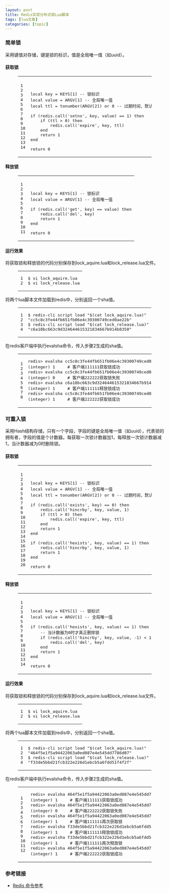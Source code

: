 ```yaml
---
layout: post
title: Redis实现分布式锁Lua脚本 
tags: [lua文章]
categories: [topic]
---
```

<h3 id="简单锁"><a href="#简单锁" class="headerlink" title="简单锁"></a>简单锁</h3><p>采用键值对存储，键是锁的标识，值是全局唯一值（如uuid）。</p>
<h4 id="获取锁"><a href="#获取锁" class="headerlink" title="获取锁"></a>获取锁</h4><figure class="highlight lua"><table><tbody><tr><td class="gutter"><pre><span class="line">1</span><br/><span class="line">2</span><br/><span class="line">3</span><br/><span class="line">4</span><br/><span class="line">5</span><br/><span class="line">6</span><br/><span class="line">7</span><br/><span class="line">8</span><br/><span class="line">9</span><br/><span class="line">10</span><br/><span class="line">11</span><br/><span class="line">12</span><br/><span class="line">13</span><br/><span class="line">14</span><br/></pre></td><td class="code"><pre><span class="line"></span><br/><span class="line"></span><br/><span class="line"><span class="keyword">local</span> key = KEYS[<span class="number">1</span>] <span class="comment">-- 锁标识</span></span><br/><span class="line"><span class="keyword">local</span> value = ARGV[<span class="number">1</span>] <span class="comment">-- 全局唯一值</span></span><br/><span class="line"><span class="keyword">local</span> ttl = <span class="built_in">tonumber</span>(ARGV[<span class="number">2</span>]) <span class="keyword">or</span> <span class="number">0</span> <span class="comment">-- 过期时间，默认不过期</span></span><br/><span class="line"></span><br/><span class="line"><span class="keyword">if</span> (redis.call(<span class="string">&#39;setnx&#39;</span>, key, value) == <span class="number">1</span>) <span class="keyword">then</span></span><br/><span class="line">    <span class="keyword">if</span> (ttl &gt; <span class="number">0</span>) <span class="keyword">then</span></span><br/><span class="line">        redis.call(<span class="string">&#39;expire&#39;</span>, key, ttl)</span><br/><span class="line">    <span class="keyword">end</span></span><br/><span class="line">    <span class="keyword">return</span> <span class="number">1</span></span><br/><span class="line"><span class="keyword">end</span></span><br/><span class="line"></span><br/><span class="line"><span class="keyword">return</span> <span class="number">0</span></span><br/></pre></td></tr></tbody></table></figure>
<h4 id="释放锁"><a href="#释放锁" class="headerlink" title="释放锁"></a>释放锁</h4><figure class="highlight lua"><table><tbody><tr><td class="gutter"><pre><span class="line">1</span><br/><span class="line">2</span><br/><span class="line">3</span><br/><span class="line">4</span><br/><span class="line">5</span><br/><span class="line">6</span><br/><span class="line">7</span><br/><span class="line">8</span><br/><span class="line">9</span><br/><span class="line">10</span><br/><span class="line">11</span><br/></pre></td><td class="code"><pre><span class="line"></span><br/><span class="line"></span><br/><span class="line"><span class="keyword">local</span> key = KEYS[<span class="number">1</span>] <span class="comment">-- 锁标识</span></span><br/><span class="line"><span class="keyword">local</span> value = ARGV[<span class="number">1</span>] <span class="comment">-- 全局唯一值</span></span><br/><span class="line"></span><br/><span class="line"><span class="keyword">if</span> (redis.call(<span class="string">&#39;get&#39;</span>, key) == value) <span class="keyword">then</span></span><br/><span class="line">    redis.call(<span class="string">&#39;del&#39;</span>, key)</span><br/><span class="line">    <span class="keyword">return</span> <span class="number">1</span></span><br/><span class="line"><span class="keyword">end</span></span><br/><span class="line">    </span><br/><span class="line"><span class="keyword">return</span> <span class="number">0</span></span><br/></pre></td></tr></tbody></table></figure>
<h4 id="运行效果"><a href="#运行效果" class="headerlink" title="运行效果"></a>运行效果</h4><p>将获取锁和释放锁的代码分别保存到lock_aquire.lua和lock_release.lua文件。<br/></p><figure class="highlight sh"><table><tbody><tr><td class="gutter"><pre><span class="line">1</span><br/><span class="line">2</span><br/></pre></td><td class="code"><pre><span class="line">$ vi lock_aquire.lua</span><br/><span class="line">$ vi lock_release.lua</span><br/></pre></td></tr></tbody></table></figure><p></p>
<p>将两个lua脚本文件加载到redis中，分别返回一个sha值。<br/></p><figure class="highlight sh"><table><tbody><tr><td class="gutter"><pre><span class="line">1</span><br/><span class="line">2</span><br/><span class="line">3</span><br/><span class="line">4</span><br/></pre></td><td class="code"><pre><span class="line">$ redis-cli script load <span class="string">&#34;<span class="variable">$(cat lock_aquire.lua)</span>&#34;</span></span><br/><span class="line"><span class="string">&#34;cc5c8c3fe44fb651fb06e4c39300749ced0ae22b&#34;</span></span><br/><span class="line">$ redis-cli script load <span class="string">&#34;<span class="variable">$(cat lock_release.lua)</span>&#34;</span></span><br/><span class="line"><span class="string">&#34;c6a18bc663c9d324644615321834667b914b8350&#34;</span></span><br/></pre></td></tr></tbody></table></figure><p></p>
<p>在redis客户端中执行evalsha命令，传入步骤2生成的sha值。<br/></p><figure class="highlight sh"><table><tbody><tr><td class="gutter"><pre><span class="line">1</span><br/><span class="line">2</span><br/><span class="line">3</span><br/><span class="line">4</span><br/><span class="line">5</span><br/><span class="line">6</span><br/><span class="line">7</span><br/><span class="line">8</span><br/></pre></td><td class="code"><pre><span class="line">redis&gt; evalsha cc5c8c3fe44fb651fb06e4c39300749ced0ae22b 1 dist_lock 111111</span><br/><span class="line">(<span class="built_in">integer</span>) 1     <span class="comment"># 客户端111111获取锁成功</span></span><br/><span class="line">redis&gt; evalsha cc5c8c3fe44fb651fb06e4c39300749ced0ae22b 1 dist_lock 222222</span><br/><span class="line">(<span class="built_in">integer</span>) 0     <span class="comment"># 客户端222222获取锁失败</span></span><br/><span class="line">redis&gt; evalsha c6a18bc663c9d324644615321834667b914b8350 1 dist_lock 111111</span><br/><span class="line">(<span class="built_in">integer</span>) 1     <span class="comment"># 客户端111111释放锁成功</span></span><br/><span class="line">redis&gt; evalsha cc5c8c3fe44fb651fb06e4c39300749ced0ae22b 1 dist_lock 222222</span><br/><span class="line">(<span class="built_in">integer</span>) 1     <span class="comment"># 客户端222222获取锁成功</span></span><br/></pre></td></tr></tbody></table></figure><p></p>
<h3 id="可重入锁"><a href="#可重入锁" class="headerlink" title="可重入锁"></a>可重入锁</h3><p>采用Hash结构存储，只有一个字段，字段的键是全局唯一值（如uuid），代表锁的拥有者，字段的值是个计数器。每获取一次锁计数器加1，每释放一次锁计数器减1，当计数器减为0时删除锁。</p>
<h4 id="获取锁-1"><a href="#获取锁-1" class="headerlink" title="获取锁"></a>获取锁</h4><figure class="highlight lua"><table><tbody><tr><td class="gutter"><pre><span class="line">1</span><br/><span class="line">2</span><br/><span class="line">3</span><br/><span class="line">4</span><br/><span class="line">5</span><br/><span class="line">6</span><br/><span class="line">7</span><br/><span class="line">8</span><br/><span class="line">9</span><br/><span class="line">10</span><br/><span class="line">11</span><br/><span class="line">12</span><br/><span class="line">13</span><br/><span class="line">14</span><br/><span class="line">15</span><br/><span class="line">16</span><br/><span class="line">17</span><br/><span class="line">18</span><br/><span class="line">19</span><br/><span class="line">20</span><br/></pre></td><td class="code"><pre><span class="line"></span><br/><span class="line"></span><br/><span class="line"><span class="keyword">local</span> key = KEYS[<span class="number">1</span>] <span class="comment">-- 锁标识</span></span><br/><span class="line"><span class="keyword">local</span> value = ARGV[<span class="number">1</span>] <span class="comment">-- 全局唯一值</span></span><br/><span class="line"><span class="keyword">local</span> ttl = <span class="built_in">tonumber</span>(ARGV[<span class="number">2</span>]) <span class="keyword">or</span> <span class="number">0</span> <span class="comment">-- 过期时间，默认不过期</span></span><br/><span class="line"></span><br/><span class="line"><span class="keyword">if</span> (redis.call(<span class="string">&#39;exists&#39;</span>, key) == <span class="number">0</span>) <span class="keyword">then</span></span><br/><span class="line">    redis.call(<span class="string">&#39;hincrby&#39;</span>, key, value, <span class="number">1</span>)</span><br/><span class="line">    <span class="keyword">if</span> (ttl &gt; <span class="number">0</span>) <span class="keyword">then</span></span><br/><span class="line">        redis.call(<span class="string">&#39;expire&#39;</span>, key, ttl)</span><br/><span class="line">    <span class="keyword">end</span></span><br/><span class="line">    <span class="keyword">return</span> <span class="number">1</span></span><br/><span class="line"><span class="keyword">end</span></span><br/><span class="line"></span><br/><span class="line"><span class="keyword">if</span> (redis.call(<span class="string">&#39;hexists&#39;</span>, key, value) == <span class="number">1</span>) <span class="keyword">then</span></span><br/><span class="line">    redis.call(<span class="string">&#39;hincrby&#39;</span>, key, value, <span class="number">1</span>)</span><br/><span class="line">    <span class="keyword">return</span> <span class="number">1</span></span><br/><span class="line"><span class="keyword">end</span></span><br/><span class="line"></span><br/><span class="line"><span class="keyword">return</span> <span class="number">0</span></span><br/></pre></td></tr></tbody></table></figure>
<h4 id="释放锁-1"><a href="#释放锁-1" class="headerlink" title="释放锁"></a>释放锁</h4><figure class="highlight lua"><table><tbody><tr><td class="gutter"><pre><span class="line">1</span><br/><span class="line">2</span><br/><span class="line">3</span><br/><span class="line">4</span><br/><span class="line">5</span><br/><span class="line">6</span><br/><span class="line">7</span><br/><span class="line">8</span><br/><span class="line">9</span><br/><span class="line">10</span><br/><span class="line">11</span><br/><span class="line">12</span><br/><span class="line">13</span><br/><span class="line">14</span><br/></pre></td><td class="code"><pre><span class="line"></span><br/><span class="line"></span><br/><span class="line"><span class="keyword">local</span> key = KEYS[<span class="number">1</span>] <span class="comment">-- 锁标识</span></span><br/><span class="line"><span class="keyword">local</span> value = ARGV[<span class="number">1</span>] <span class="comment">-- 全局唯一值</span></span><br/><span class="line"></span><br/><span class="line"><span class="keyword">if</span> (redis.call(<span class="string">&#39;hexists&#39;</span>, key, value) == <span class="number">1</span>) <span class="keyword">then</span></span><br/><span class="line">    <span class="comment">-- 当计数器为0时才真正删除锁</span></span><br/><span class="line">    <span class="keyword">if</span> (redis.call(<span class="string">&#39;hincrby&#39;</span>, key, value, <span class="number">-1</span>) &lt; <span class="number">1</span>) <span class="keyword">then</span></span><br/><span class="line">        redis.call(<span class="string">&#39;del&#39;</span>, key)</span><br/><span class="line">    <span class="keyword">end</span></span><br/><span class="line">    <span class="keyword">return</span> <span class="number">1</span></span><br/><span class="line"><span class="keyword">end</span></span><br/><span class="line"></span><br/><span class="line"><span class="keyword">return</span> <span class="number">0</span></span><br/></pre></td></tr></tbody></table></figure>
<h4 id="运行效果-1"><a href="#运行效果-1" class="headerlink" title="运行效果"></a>运行效果</h4><p>将获取锁和释放锁的代码分别保存到lock_aquire.lua和lock_release.lua文件。<br/></p><figure class="highlight sh"><table><tbody><tr><td class="gutter"><pre><span class="line">1</span><br/><span class="line">2</span><br/></pre></td><td class="code"><pre><span class="line">$ vi lock_aquire.lua</span><br/><span class="line">$ vi lock_release.lua</span><br/></pre></td></tr></tbody></table></figure><p></p>
<p>将两个lua脚本文件加载到redis中，分别返回一个sha值。<br/></p><figure class="highlight sh"><table><tbody><tr><td class="gutter"><pre><span class="line">1</span><br/><span class="line">2</span><br/><span class="line">3</span><br/><span class="line">4</span><br/></pre></td><td class="code"><pre><span class="line">$ redis-cli script load <span class="string">&#34;<span class="variable">$(cat lock_aquire.lua)</span>&#34;</span></span><br/><span class="line"><span class="string">&#34;464f5e1f5a94422063a0ed087e4e545dd7786d07&#34;</span></span><br/><span class="line">$ redis-cli script load <span class="string">&#34;<span class="variable">$(cat lock_release.lua)</span>&#34;</span></span><br/><span class="line"><span class="string">&#34;f33de5bbd21fcb322e226d1ebcb5a6fdd51f4f2f&#34;</span></span><br/></pre></td></tr></tbody></table></figure><p></p>
<p>在redis客户端中执行evalsha命令，传入步骤2生成的sha值。<br/></p><figure class="highlight sh"><table><tbody><tr><td class="gutter"><pre><span class="line">1</span><br/><span class="line">2</span><br/><span class="line">3</span><br/><span class="line">4</span><br/><span class="line">5</span><br/><span class="line">6</span><br/><span class="line">7</span><br/><span class="line">8</span><br/><span class="line">9</span><br/><span class="line">10</span><br/><span class="line">11</span><br/><span class="line">12</span><br/></pre></td><td class="code"><pre><span class="line">redis&gt; evalsha 464f5e1f5a94422063a0ed087e4e545dd7786d07 1 dist_lock 111111</span><br/><span class="line">(<span class="built_in">integer</span>) 1     <span class="comment"># 客户端111111获取锁成功</span></span><br/><span class="line">redis&gt; evalsha 464f5e1f5a94422063a0ed087e4e545dd7786d07 1 dist_lock 222222</span><br/><span class="line">(<span class="built_in">integer</span>) 0     <span class="comment"># 客户端222222获取锁失败</span></span><br/><span class="line">redis&gt; evalsha 464f5e1f5a94422063a0ed087e4e545dd7786d07 1 dist_lock 111111</span><br/><span class="line">(<span class="built_in">integer</span>) 1     <span class="comment"># 客户端111111再次获取锁</span></span><br/><span class="line">redis&gt; evalsha f33de5bbd21fcb322e226d1ebcb5a6fdd51f4f2f 1 dist_lock 111111</span><br/><span class="line">(<span class="built_in">integer</span>) 1     <span class="comment"># 客户端111111释放锁成功</span></span><br/><span class="line">redis&gt; evalsha f33de5bbd21fcb322e226d1ebcb5a6fdd51f4f2f 1 dist_lock 111111</span><br/><span class="line">(<span class="built_in">integer</span>) 1     <span class="comment"># 客户端111111再次释放锁</span></span><br/><span class="line">redis&gt; evalsha 464f5e1f5a94422063a0ed087e4e545dd7786d07 1 dist_lock 222222</span><br/><span class="line">(<span class="built_in">integer</span>) 1     <span class="comment"># 客户端222222获取锁成功</span></span><br/></pre></td></tr></tbody></table></figure><p></p>
<h3 id="参考链接"><a href="#参考链接" class="headerlink" title="参考链接"></a>参考链接</h3><ul>
<li><a href="http://redisdoc.com/" target="_blank" rel="noopener noreferrer">Redis 命令参考</a></li>
</ul>